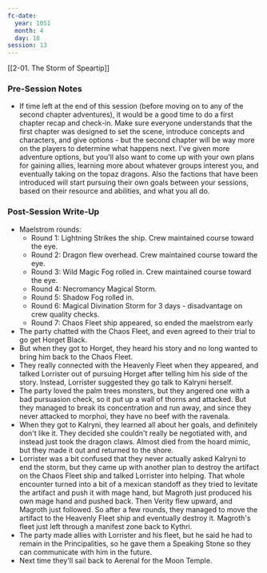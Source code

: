 ```yaml
---
fc-date:
  year: 1051
  month: 4
  day: 18
session: 13
---
```

[[2-01. The Storm of Speartip]]

### Pre-Session Notes

* If time left at the end of this session (before moving on to any of the second chapter adventures), it would be a good time to do a first chapter recap and check-in. Make sure everyone understands that the first chapter was designed to set the scene, introduce concepts and characters, and give options - but the second chapter will be way more on the players to determine what happens next. I've given more adventure options, but you'll also want to come up with your own plans for gaining allies, learning more about whatever groups interest you, and eventually taking on the topaz dragons. Also the factions that have been introduced will start pursuing their own goals between your sessions, based on their resource and abilities, and what you all do.

### Post-Session Write-Up

* Maelstrom rounds:
	* Round 1: Lightning Strikes the ship. Crew maintained course toward the eye.
	* Round 2: Dragon flew overhead. Crew maintained course toward the eye.
	* Round 3: Wild Magic Fog rolled in. Crew maintained course toward the eye.
	* Round 4: Necromancy Magical Storm.
	* Round 5: Shadow Fog rolled in.
	* Round 6: Magical Divination Storm for 3 days - disadvantage on crew quality checks.
	* Round 7: Chaos Fleet ship appeared, so ended the maelstrom early
* The party chatted with the Chaos Fleet, and even agreed to their trial to go get Horget Black.
* But when they got to Horget, they heard his story and no long wanted to bring him back to the Chaos Fleet.
* They really connected with the Heavenly Fleet when they appeared, and talked Lorrister out of pursuing Horget after telling him his side of the story. Instead, Lorrister suggested they go talk to Kalryni herself.
* The party loved the palm trees monsters, but they angered one with a bad pursuasion check, so it put up a wall of thorns and attacked. But they managed to break its concentration and run away, and since they never attacked to morphoi, they have no beef with the ravenala.
* When they got to Kalryni, they learned all about her goals, and definitely don't like it. They decided she couldn't really be negotiated with, and instead just took the dragon claws. Almost died from the hoard mimic, but they made it out and returned to the shore.
* Lorrister was a bit confused that they never actually asked Kalryni to end the storm, but they came up with another plan to destroy the artifact on the Chaos Fleet ship and talked Lorrister into helping. That whole encounter turned into a bit of a mexican standoff as they tried to levitate the artifact and push it with mage hand, but Magroth just produced his own mage hand and pushed back. Then Verity flew upward, and Magroth just followed. So after a few rounds, they managed to move the artifact to the Heavenly Fleet ship and eventually destroy it. Magroth's fleet just left through a manifest zone back to Kythri.
* The party made allies with Lorrister and his fleet, but he said he had to remain in the Principalities, so he gave them a Speaking Stone so they can communicate with him in the future.
* Next time they'll sail back to Aerenal for the Moon Temple.
